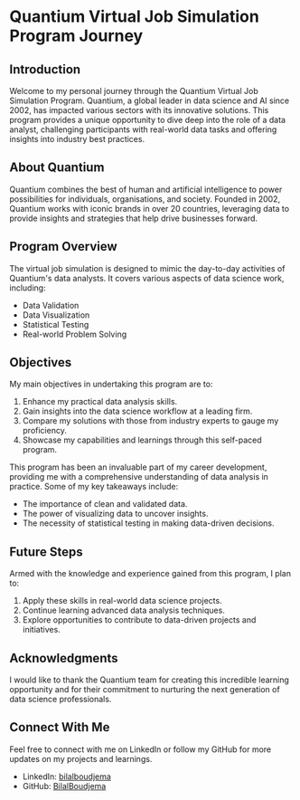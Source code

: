 # Quantium Virtual Job Simulation Program Journey

## Introduction

Welcome to my personal journey through the Quantium Virtual Job Simulation Program. Quantium, a global leader in data science and AI since 2002, has impacted various sectors with its innovative solutions. This program provides a unique opportunity to dive deep into the role of a data analyst, challenging participants with real-world data tasks and offering insights into industry best practices.

## About Quantium

Quantium combines the best of human and artificial intelligence to power possibilities for individuals, organisations, and society. Founded in 2002, Quantium works with iconic brands in over 20 countries, leveraging data to provide insights and strategies that help drive businesses forward.

## Program Overview

The virtual job simulation is designed to mimic the day-to-day activities of Quantium's data analysts. It covers various aspects of data science work, including:

- Data Validation
- Data Visualization
- Statistical Testing
- Real-world Problem Solving

## Objectives

My main objectives in undertaking this program are to:

1. Enhance my practical data analysis skills.
2. Gain insights into the data science workflow at a leading firm.
3. Compare my solutions with those from industry experts to gauge my proficiency.
4. Showcase my capabilities and learnings through this self-paced program.

This program has been an invaluable part of my career development, providing me with a comprehensive understanding of data analysis in practice. Some of my key takeaways include:

- The importance of clean and validated data.
- The power of visualizing data to uncover insights.
- The necessity of statistical testing in making data-driven decisions.

## Future Steps

Armed with the knowledge and experience gained from this program, I plan to:

1. Apply these skills in real-world data science projects.
2. Continue learning advanced data analysis techniques.
3. Explore opportunities to contribute to data-driven projects and initiatives.

## Acknowledgments

I would like to thank the Quantium team for creating this incredible learning opportunity and for their commitment to nurturing the next generation of data science professionals.

## Connect With Me

Feel free to connect with me on LinkedIn or follow my GitHub for more updates on my projects and learnings.

- LinkedIn: [bilalboudjema](https://www.linkedin.com/in/bilalboudjema/)
- GitHub: [BilalBoudjema](https://github.com/BilalBoudjema/quantium-data-analytics/edit/main/README.md)

